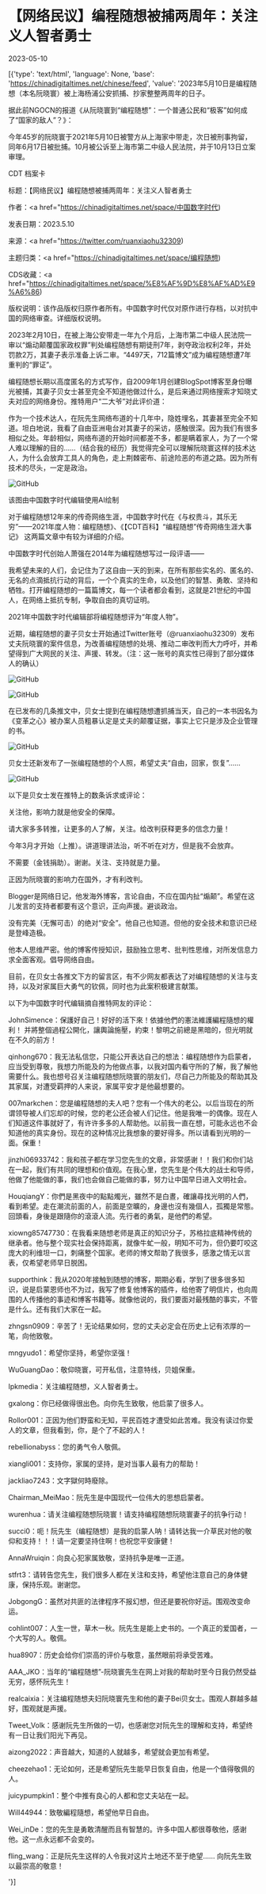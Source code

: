 # 【网络民议】编程随想被捕两周年：关注义人智者勇士

2023-05-10

[{'type': 'text/html', 'language': None, 'base': 'https://chinadigitaltimes.net/chinese/feed', 'value': '2023年5月10日是编程随想（本名阮晓寰）被上海杨浦公安抓捕、抄家整整两周年的日子。

据此前NGOCN的报道《从阮晓寰到“编程随想”：一个普通公民和“极客”如何成了“国家的敌人”？》：



今年45岁的阮晓寰于2021年5月10日被警方从上海家中带走，次日被刑事拘留，同年6月17日被批捕。10月被公诉至上海市第二中级人民法院，并于10月13日立案审理。





CDT 档案卡

标题：【网络民议】编程随想被捕两周年：关注义人智者勇士

作者：<a href="https://chinadigitaltimes.net/space/中国数字时代)

发表日期：2023.5.10

来源：<a href="https://twitter.com/ruanxiaohu32309)

主题归类：<a href="https://chinadigitaltimes.net/space/编程随想)

CDS收藏：<a href="https://chinadigitaltimes.net/space/%E8%AF%9D%E8%AF%AD%E9%A6%86)

版权说明：该作品版权归原作者所有。中国数字时代仅对原作进行存档，以对抗中国的网络审查。详细版权说明。





2023年2月10日，在被上海公安带走一年九个月后，上海市第二中级人民法院一审以“煽动颠覆国家政权罪”判处编程随想有期徒刑7年，剥夺政治权利2年，并处罚款2万，其妻子表示准备上诉二审。“4497天，712篇博文”成为编程随想遭7年重判的“罪证”。

编程随想长期以高度匿名的方式写作，自2009年1月创建BlogSpot博客至身份曝光被捕，其妻子贝女士甚至完全不知道他做过什么，是后来通过网络搜索才知晓丈夫对应的网络身份。推特用户“二大爷”对此评价道：



作为一个技术达人，在阮先生网络布道的十几年中，隐姓埋名，其妻甚至完全不知道。坦白地说，我看了自由亚洲电台对其妻子的采访，感触很深。因为我们有很多相似之处。年龄相似，网络布道的开始时间都差不多，都是瞒着家人，为了一个常人难以理解的目的&#8230;&#8230;（结合我的经历）我觉得完全可以理解阮晓寰这样的技术达人，为什么会放弃工具人的角色，走上荆棘密布、前途险恶的布道之路。因为所有技术的尽头，一定是政治。



![GitHub](https://chinadigitaltimes.net/chinese/files/2023/05/image-1683701829659.png)

该图由中国数字时代编辑使用AI绘制

对于编程随想12年来的传奇网络生涯，中国数字时代在《与权贵斗，其乐无穷”——2021年度人物：编程随想》、《【CDT百科】“编程随想”传奇网络生涯大事记》 这两篇文章中有较为详细的介绍。



中国数字时代创始人萧强在2014年为编程随想写过一段评语——



我希望未来的人们，会记住为了这自由一天的到来，在所有那些实名的、匿名的、无名的点滴抵抗行动的背后，一个个真实的生命，以及他们的智慧、勇敢、坚持和牺牲。打开编程随想的一篇篇博文，每一个读者都会看到，这就是21世纪的中国人，在网络上抵抗专制，争取自由的真切证明。



2021年中国数字时代编辑部将编程随想评为“年度人物”。

近期，编程随想的妻子贝女士开始通过Twitter账号（@ruanxiaohu32309）发布丈夫阮晓寰的案件信息，为改善编程随想的处境、推动二审改判而大力呼吁，并希望得到广大网民的关注、声援、转发。（注：这一账号的真实性已得到了部分媒体人的确认）

![GitHub](https://chinadigitaltimes.net/chinese/files/2023/05/image-1683694842753.png)

![GitHub](https://chinadigitaltimes.net/chinese/files/2023/05/image-1683694887496.png)

在已发布的几条推文中，贝女士提到在编程随想遭抓捕当天，自己的一本书因名为《变革之心》被办案人员粗暴认定是丈夫的颠覆证据，事实上它只是涉及企业管理的书。

![GitHub](https://chinadigitaltimes.net/chinese/files/2023/05/image-1683695031435.png)

贝女士还新发布了一张编程随想的个人照，希望丈夫“自由，回家，恢复”&#8230;&#8230;

![GitHub](https://chinadigitaltimes.net/chinese/files/2023/05/image-1683738231564.png)

以下是贝女士发在推特上的数条诉求或评论：





关注他，影响力就是他安全的保障。





请大家多多转推，让更多的人了解，关注。给改判获释更多的信念力量！





今年3月才开始（上推）。讲道理讲法治，听不听在对方，但是我不会放弃。





不需要（金钱捐助）。谢谢。关注、支持就是力量。





正因为阮晓寰的影响力在国外，才有利改判。





Blogger是网络日记，他发海外博客，言论自由，不应在国内扯“煽颠”。希望在这儿发言的支持者都要有这个意识，正向声援。避谈政治。





没有完美（无懈可击）的绝对“安全”。他自己也知道。但他的安全技术和意识已经是登峰造极。





他本人思维严密。他的博客传授知识，鼓励独立思考、批判性思维，对所发信息力求全面客观。倡导网络自由。





目前，在贝女士各推文下方的留言区，有不少网友都表达了对编程随想的关注与支持，以及对家属巨大勇气的钦佩，同时也为此案积极建言献策。

以下为中国数字时代编辑摘自推特网友的评论：



JohnSimence：保護好自己！好好的活下來！依據他們的憲法維護編程隨想的權利！ 并將整個過程公開化，讓輿論施壓，約束！黎明之前總是黑暗的，但光明就在不久的前方！

qinhong670：我无法私信您，只能公开表达自己的想法：编程随想作为启蒙者，应当受到尊敬，我想力所能及的为他做点事，以我对国内看守所的了解，我了解他需要什么。我也想号召关注编程随想阮晓寰的朋友们，尽自己力所能及的帮助其及其家属，对遭受羁押的人来说，家属平安才是他最想要的。

007markchen：您是编程随想的夫人吧？您有一个伟大的老公。以后当现在的所谓领导被人们忘却的时候，您的老公还会被人们记住。他是我唯一的偶像。现在人们知道这件事就好了，有许许多多的人帮助他。以前我一直在想，可能永远也不会知道他的真实身份。现在的这种情况比我想象的要好得多。所以请看到光明的一面。保重！

jinzhi06933742：我和孩子都在学习您先生的文章，非常感谢！！我们和你们站在一起，我们有共同的理想和价值观。在我心里，您先生是个伟大的战士和导师，他做了他能做的事，我们也会做自己能做的事，努力让中国早日进入文明社会。

HouqiangY：你們是黑夜中的點點燭光，雖然不是白晝，確讓尋找光明的人們，看到希望。走在潮流前面的人，前面是空曠的，身邊也沒有幾個人，孤獨是常態。回頭看，身後是跟隨你的滾滾人流。先行者的勇氣，是他們的希望。

xiowng85747730：在我看来随想老师是真正的知识分子，苏格拉底精神传统的继承者。他与整个现实社会保持距离，就像牛虻一般，明知不可为，但仍要叮咬这庞大的利维坦一口，刺痛整个国家。老师的博文帮助了我很多，感激之情无以言表，仅希望老师早日脱困。

supporthink：我从2020年接触到随想的博客，期期必看，学到了很多很多知识，说是启蒙恩师也不为过，我写了修复他博客的插件，给他寄了明信片，也向周围的人传播他的事迹和博客书籍等。就像他说的，我们要面对最残酷的事实，不管是什么。还有我们大家在一起。

zhngsn0909：辛苦了！无论结果如何，您的丈夫必定会在历史上记有浓厚的一笔，向他致敬。

mngyudo1：希望你坚持，希望你坚强！

WuGuangDao：敬仰晓寰，可开私信，注意特线，贝姐保重。

Ipkmedia：关注编程随想，义人智者勇士。

gxalong：你已经做得很出色。向你先生致敬，他启蒙了很多人。

Rollor001：正因为他们野蛮和无知，平民百姓才遭受如此苦难。我没有读过你爱人的文章，但我看到，你，是个了不起的人！

rebellionabyss：您的勇气令人敬佩。

xiangli001：支持你，家属的坚持，是对当事人最有力的帮助！

jackliao7243：文字獄何時廢除。

Chairman_MeiMao：阮先生是中国现代一位伟大的思想启蒙者。

wurenhua：请关注编程随想阮晓寰！请支持编程随想阮晓寰妻子的抗争行动！

succi0：呃！阮先生（编程随想）是我的启蒙人呐！请转达我一介草民对他的敬仰和支持！！！请一定要坚持住啊！也祝您平安康健！

AnnaWruiqin：向良心犯家属致敬，坚持抗争是唯一正道。

stfrt3：请转告您先生，我们很多人都在关注和支持，希望他注意自己的身体健康，保持乐观。谢谢您。

JobgongG：虽然对共匪的法律程序不报幻想，但还是要祝你好运。围观改变命运。

cohlint007：人生一世，草木一秋。阮先生是能上史书的。一个真正的爱国者，一个大写的人。敬佩。

hua8907：历史会给你们崇高的评价与敬意，虽然眼前将承受苦难。

AAA_JKO：当年的“编程随想”-阮晓寰先生在网上对我的帮助时至今日我仍然受益无穷，感怀阮先生！

realcaixia：关注编程随想夫妇阮晓寰先生和他的妻子Bei贝女士。围观人群越多越好，围观就是声援。

Tweet_Volk：感谢阮先生所做的一切，也感谢您对阮先生的理解和支持，希望终有一日让我们阳光下再见。

aizong2022：声音越大，知道的人就越多，希望就会更加有希望。

cheezehao1：无论如何，还是希望阮先生能早日恢复自由，他是一个值得敬佩的人。

juicypumpkin1：整个中推有良心的人都和您丈夫站在一起。

Will44944：致敬編程隨想，希望他早日自由。

Wei_inDe：您的先生是勇敢清醒而且有智慧的。许多中国人都很尊敬他，感谢他。这一点永远都不会变的。

fling_wang：正是阮先生这样的人令我对这片土地还不至于绝望…… 向阮先生致以最崇高的敬意！

'}]